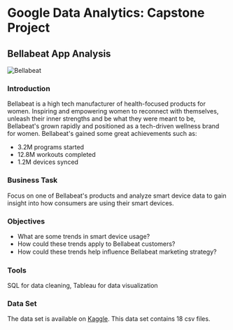# Google Data Analytics: Capstone Project
## Bellabeat App Analysis
![Bellabeat](https://user-images.githubusercontent.com/81607668/127726632-fe6da755-6267-4227-8740-77d3275f446e.png)

### Introduction
Bellabeat is a high tech manufacturer of health-focused products for women. Inspiring and empowering women to reconnect with themselves, unleash their inner strengths
and be what they were meant to be, Bellabeat's grown rapidly and positioned as a tech-driven wellness brand for women. Bellabeat's gained some great achievements such
as:
* 3.2M programs started
* 12.8M workouts completed
* 1.2M devices synced

### Business Task
Focus on one of Bellabeat's products and analyze smart device data to gain insight into how consumers are using their smart devices.

### Objectives
* What are some trends in smart device usage?
* How could these trends apply to Bellabeat customers?
* How could these trends help inﬂuence Bellabeat marketing strategy? 

### Tools
SQL for data cleaning, Tableau for data visualization

### Data Set
The data set is available on [Kaggle](https://www.kaggle.com/datasets/arashnic/fitbit). This data set contains 18 csv files.
